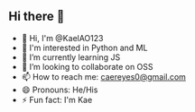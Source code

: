 ## Hi there 👋

- 👋 Hi, I'm @KaelAO123
- 👀 I'm interested in Python and ML
- 🌱 I’m currently learning JS 
- 👯 I’m looking to collaborate on OSS
- 📫 How to reach me: caereyes0@gmail.com
- 😄 Pronouns: He/His
- ⚡ Fun fact: I'm Kae
<!--
**KaelAO123/KaelAO123** is a ✨ _special_ ✨ repository because its `README.md` (this file) appears on your GitHub profile.

Here are some ideas to get you started:

- 🔭 I’m currently working on Js
- 🌱 I’m currently learning ...
- 👯 I’m looking to collaborate on ...
- 🤔 I’m looking for help with ...
- 💬 Ask me about ...
- 📫 How to reach me: ...
- 😄 Pronouns: ...
- ⚡ Fun fact: ...
-->
